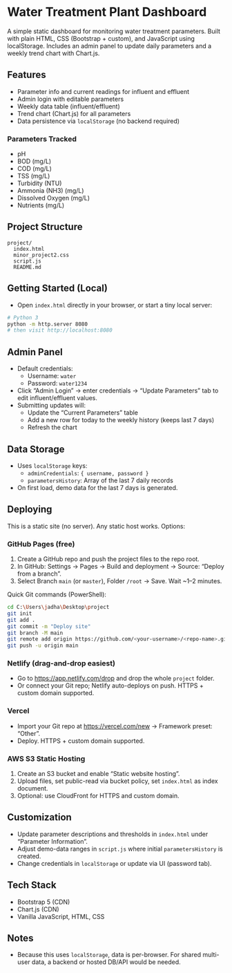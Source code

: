 # Water Treatment Plant Dashboard

A simple static dashboard for monitoring water treatment parameters. Built with plain HTML, CSS (Bootstrap + custom), and JavaScript using localStorage. Includes an admin panel to update daily parameters and a weekly trend chart with Chart.js.

## Features
- Parameter info and current readings for influent and effluent
- Admin login with editable parameters
- Weekly data table (influent/effluent)
- Trend chart (Chart.js) for all parameters
- Data persistence via `localStorage` (no backend required)

### Parameters Tracked
- pH
- BOD (mg/L)
- COD (mg/L)
- TSS (mg/L)
- Turbidity (NTU)
- Ammonia (NH3) (mg/L)
- Dissolved Oxygen (mg/L)
- Nutrients (mg/L)

## Project Structure
```
project/
  index.html
  minor_project2.css
  script.js
  README.md
```

## Getting Started (Local)
- Open `index.html` directly in your browser, or start a tiny local server:
```bash
# Python 3
python -m http.server 8080
# then visit http://localhost:8080
```

## Admin Panel
- Default credentials:
  - Username: `water`
  - Password: `water1234`
- Click “Admin Login” → enter credentials → “Update Parameters” tab to edit influent/effluent values.
- Submitting updates will:
  - Update the “Current Parameters” table
  - Add a new row for today to the weekly history (keeps last 7 days)
  - Refresh the chart

## Data Storage
- Uses `localStorage` keys:
  - `adminCredentials`: `{ username, password }`
  - `parametersHistory`: Array of the last 7 daily records
- On first load, demo data for the last 7 days is generated.

## Deploying
This is a static site (no server). Any static host works. Options:

### GitHub Pages (free)
1. Create a GitHub repo and push the project files to the repo root.
2. In GitHub: Settings → Pages → Build and deployment → Source: “Deploy from a branch”.
3. Select Branch `main` (or `master`), Folder `/root` → Save. Wait ~1–2 minutes.

Quick Git commands (PowerShell):
```bash
cd C:\Users\jadha\Desktop\project
git init
git add .
git commit -m "Deploy site"
git branch -M main
git remote add origin https://github.com/<your-username>/<repo-name>.git
git push -u origin main
```

### Netlify (drag-and-drop easiest)
- Go to https://app.netlify.com/drop and drop the whole `project` folder.
- Or connect your Git repo; Netlify auto-deploys on push. HTTPS + custom domain supported.

### Vercel
- Import your Git repo at https://vercel.com/new → Framework preset: “Other”.
- Deploy. HTTPS + custom domain supported.

### AWS S3 Static Hosting
1. Create an S3 bucket and enable “Static website hosting”.
2. Upload files, set public-read via bucket policy, set `index.html` as index document.
3. Optional: use CloudFront for HTTPS and custom domain.

## Customization
- Update parameter descriptions and thresholds in `index.html` under “Parameter Information”.
- Adjust demo-data ranges in `script.js` where initial `parametersHistory` is created.
- Change credentials in `localStorage` or update via UI (password tab).

## Tech Stack
- Bootstrap 5 (CDN)
- Chart.js (CDN)
- Vanilla JavaScript, HTML, CSS

## Notes
- Because this uses `localStorage`, data is per-browser. For shared multi-user data, a backend or hosted DB/API would be needed.
